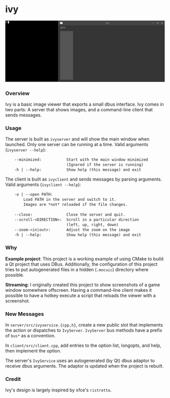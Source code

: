 ivy
===

![Demo image](/resources/demo.gif)

### Overview

Ivy is a basic image viewer that exports a small dbus interface. Ivy comes in
two parts: A server that shows images, and a command-line client that sends
messages.

### Usage

The server is built as `ivyserver` and will show the main window when launched.
Only one server can be running at a time. Valid arguments (`ivyserver --help`):

```
    --minimized:           Start with the main window minimized
                           (Ignored if the server is running)
    -h | --help:           Show help (this message) and exit
```

The client is built as `ivyclient` and sends messages by parsing arguments.
Valid arguments (`ivyclient --help`):

```
    -o | --open PATH:
        Load PATH in the server and switch to it.
        Images are *not* reloaded if the file changes.

    --close:               Close the server and quit.
    --scroll-<DIRECTION>:  Scroll in a particular direction
                           (left, up, right, down)
    --zoom-<in|out>:       Adjust the zoom on the image
    -h | --help:           Show help (this message) and exit
```

### Why

**Example project**: This project is a working example of using CMake to build a
Qt project that uses DBus. Additionally, the configuration of this project tries
to put autogenerated files in a hidden (`.mocuic`) directory where possible.

**Streaming**: I originally created this project to show screenshots of a game
window somewhere offscreen. Having a command-line client makes it possible to
have a hotkey execute a script that reloads the viewer with a screenshot.

### New Messages

In `server/src/ivyservice.{cpp,h}`, create a new public slot that implements the
action or dispatches to `IvyServer`. `IvyServer` bus methods have a prefix of
`bus*` as a convention.

In `client/src/client.cpp`, add entries to the option list, longopts, and help,
then implement the option.

The server's `IvyService` uses an autogenerated (by Qt) dbus adaptor to receive
dbus arguments. The adaptor is updated when the project is rebuilt.

### Credit

Ivy's design is largely inspired by xfce's `ristretto`.
